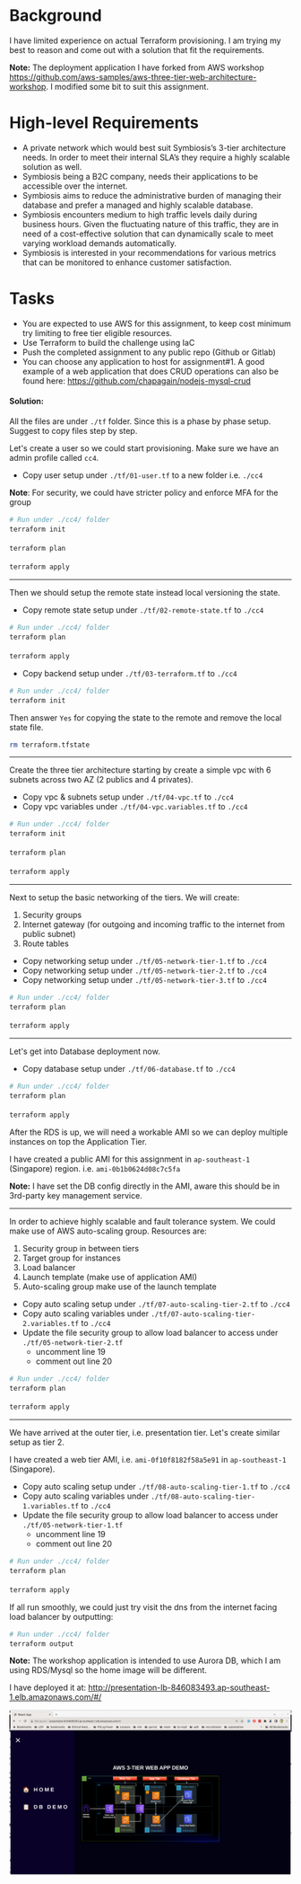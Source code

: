 # Background

I have limited experience on actual Terraform provisioning. I am trying my best to reason and come out with a solution that fit the requirements.

**Note:** The deployment application I have forked from AWS workshop https://github.com/aws-samples/aws-three-tier-web-architecture-workshop. I modified some bit to suit this assignment.

# High-level Requirements

- A private network which would best suit Symbiosis’s 3-tier architecture needs. In order to meet their internal SLA’s they require a highly scalable solution as well.
- Symbiosis being a B2C company, needs their applications to be accessible over the internet.
- Symbiosis aims to reduce the administrative burden of managing their database and prefer a managed and highly scalable database.
- Symbiosis encounters medium to high traffic levels daily during business hours. Given the fluctuating nature of this traffic, they are in need of a cost-effective solution that can dynamically scale to meet varying workload demands automatically.
- Symbiosis is interested in your recommendations for various metrics that can be monitored to enhance customer satisfaction.

# Tasks

- You are expected to use AWS for this assignment, to keep cost minimum try limiting to free tier eligible resources.
- Use Terraform to build the challenge using IaC
- Push the completed assignment to any public repo (Github or Gitlab)
- You can choose any application to host for assignment#1. A good example of a web application that does CRUD operations can also be found here: https://github.com/chapagain/nodejs-mysql-crud

#### Solution:

All the files are under `./tf` folder. Since this is a phase by phase setup. Suggest to copy files step by step.

Let's create a user so we could start provisioning. Make sure we have an admin profile called `cc4`.

- Copy user setup under `./tf/01-user.tf` to a new folder i.e. `./cc4`

**Note**: For security, we could have stricter policy and enforce MFA for the group

```bash
# Run under ./cc4/ folder
terraform init

terraform plan

terraform apply
```

---

Then we should setup the remote state instead local versioning the state.

- Copy remote state setup under `./tf/02-remote-state.tf` to `./cc4`

```bash
# Run under ./cc4/ folder
terraform plan

terraform apply
```

- Copy backend setup under `./tf/03-terraform.tf` to `./cc4`

```bash
# Run under ./cc4/ folder
terraform init
```

Then answer `Yes` for copying the state to the remote and remove the local state file.

```bash
rm terraform.tfstate
```

---

Create the three tier architecture starting by create a simple vpc with 6 subnets across two AZ (2 publics and 4 privates).

- Copy vpc & subnets setup under `./tf/04-vpc.tf` to `./cc4`
- Copy vpc variables under `./tf/04-vpc.variables.tf` to `./cc4`

```bash
# Run under ./cc4/ folder
terraform init

terraform plan

terraform apply
```

---

Next to setup the basic networking of the tiers. We will create:

1. Security groups
2. Internet gateway (for outgoing and incoming traffic to the internet from public subnet)
3. Route tables

- Copy networking setup under `./tf/05-network-tier-1.tf` to `./cc4`
- Copy networking setup under `./tf/05-network-tier-2.tf` to `./cc4`
- Copy networking setup under `./tf/05-network-tier-3.tf` to `./cc4`

```bash
# Run under ./cc4/ folder
terraform plan

terraform apply
```

---

Let's get into Database deployment now.

- Copy database setup under `./tf/06-database.tf` to `./cc4`

```bash
# Run under ./cc4/ folder
terraform plan

terraform apply
```

After the RDS is up, we will need a workable AMI so we can deploy multiple instances on top the Application Tier.

I have created a public AMI for this assignment in `ap-southeast-1` (Singapore) region. i.e. `ami-0b1b0624d08c7c5fa`

**Note:** I have set the DB config directly in the AMI, aware this should be in 3rd-party key management service.

---

In order to achieve highly scalable and fault tolerance system. We could make use of AWS auto-scaling group. Resources are:

1. Security group in between tiers
2. Target group for instances
3. Load balancer
4. Launch template (make use of application AMI)
5. Auto-scaling group make use of the launch template

- Copy auto scaling setup under `./tf/07-auto-scaling-tier-2.tf` to `./cc4`
- Copy auto scaling variables under `./tf/07-auto-scaling-tier-2.variables.tf` to `./cc4`
- Update the file security group to allow load balancer to access under `./tf/05-network-tier-2.tf`
  - uncomment line 19
  - comment out line 20

```bash
# Run under ./cc4/ folder
terraform plan

terraform apply
```

---

We have arrived at the outer tier, i.e. presentation tier. Let's create similar setup as tier 2.

I have created a web tier AMI, i.e. `ami-0f10f8182f58a5e91` in `ap-southeast-1` (Singapore).

- Copy auto scaling setup under `./tf/08-auto-scaling-tier-1.tf` to `./cc4`
- Copy auto scaling variables under `./tf/08-auto-scaling-tier-1.variables.tf` to `./cc4`
- Update the file security group to allow load balancer to access under `./tf/05-network-tier-1.tf`
  - uncomment line 19
  - comment out line 20

```bash
# Run under ./cc4/ folder
terraform plan

terraform apply
```

If all run smoothly, we could just try visit the dns from the internet facing load balancer by outputting:

```bash
# Run under ./cc4/ folder
terraform output
```

**Note:** The workshop application is intended to use Aurora DB, which I am using RDS/Mysql so the home image will be different.

I have deployed it at: http://presentation-lb-846083493.ap-southeast-1.elb.amazonaws.com/#/

![image](site.png)
